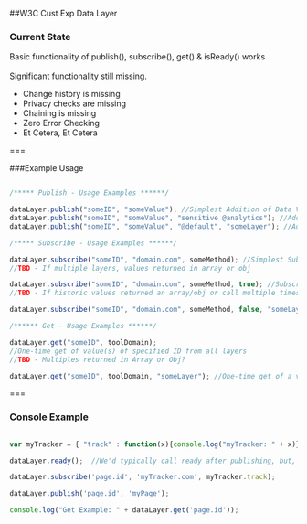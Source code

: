 ##W3C Cust Exp Data Layer


### Current State
Basic functionality of publish(), subscribe(), get() & isReady() works <br> <br>
Significant functionality still missing.<br>
<ul><li>Change history is missing</li>
<li>Privacy checks are missing</li>
<li>Chaining is missing</li>
<li>Zero Error Checking</li>
<li>Et Cetera, Et Cetera</li>
</ul>
===

###Example Usage

```JavaScript

/***** Publish - Usage Examples ******/

dataLayer.publish("someID", "someValue"); //Simplest Addition of Data Value
dataLayer.publish("someID", "someValue", "sensitive @analytics"); //Addition of Data Value with Privacy Policy
dataLayer.publish("someID", "someValue", "@default", "someLayer"); //Addition of Data Value specifying dataLayer

/***** Subscribe - Usage Examples ******/

dataLayer.subscribe("someID", "domain.com", someMethod); //Simplest Subscribe to Data Value
//TBD - If multiple layers, values returned in array or obj

dataLayer.subscribe("someID", "domain.com", someMethod, true); //Subscribe & send previous updates
//TBD - If historic values returned an array/obj or call multiple times

dataLayer.subscribe("someID", "domain.com", someMethod, false, "someLayer"); //Specific Layer

/****** Get - Usage Examples ******/

dataLayer.get("someID", toolDomain); 
//One-time get of value(s) of specified ID from all layers
//TBD - Multiples returned in Array or Obj?

dataLayer.get("someID", toolDomain, "someLayer"); //One-time get of a value from specified layer
```
===

### Console Example

```JavaScript

var myTracker = { "track" : function(x){console.log("myTracker: " + x)} }; //replicate tracking tool

dataLayer.ready();  //We'd typically call ready after publishing, but, that is still to be built

dataLayer.subscribe('page.id', 'myTracker.com', myTracker.track);

dataLayer.publish('page.id', 'myPage');

console.log("Get Example: " + dataLayer.get('page.id'));
```
